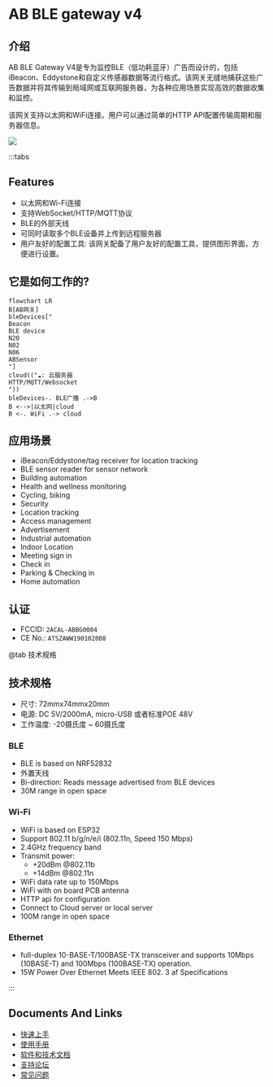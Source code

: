 # AB BLE gateway v4 #

## 介绍

AB BLE Gateway V4是专为监控BLE（低功耗蓝牙）广告而设计的，包括iBeacon、Eddystone和自定义传感器数据等流行格式。该网关无缝地捕获这些广告数据并将其传输到局域网或互联网服务器，为各种应用场景实现高效的数据收集和监控。

该网关支持以太网和WiFi连接。用户可以通过简单的HTTP API配置传输周期和服务器信息。

<img src="https://i1.aprbrother.com/gateway41.jpg-640.jpg">

:::tabs

## Features

- 以太网和Wi-Fi连接
- 支持WebSocket/HTTP/MQTT协议
- BLE的外部天线
- 可同时读取多个BLE设备并上传到远程服务器
- 用户友好的配置工具: 该网关配备了用户友好的配置工具，提供图形界面，方便进行设置。

## 它是如何工作的? ##

```mermaid
flowchart LR
B[AB网关]
bleDevices["
Beacon
BLE device
N20
N02
N06
ABSensor
"]
cloud(("☁️: 云服务器
HTTP/MQTT/Websocket
"))
bleDevices-. BLE广播 .->B
B <-->|以太网|cloud
B <-. WiFi .-> cloud
```
## 应用场景

  - iBeacon/Eddystone/tag receiver for location tracking
  - BLE sensor reader for sensor network
  - Building automation
  - Health and wellness monitoring
  - Cycling, biking
  - Security
  - Location tracking
  - Access management
  - Advertisement
  - Industrial automation
  - Indoor Location
  - Meeting sign in
  - Check in
  - Parking & Checking in
  - Home automation

## 认证

* FCCID: `2ACAL-ABBG0004`
* CE No.: `ATSZAWW190102008`

@tab 技术规格

## 技术规格 ##

- 尺寸: 72mmx74mmx20mm
- 电源: DC 5V/2000mA, micro-USB 或者标准POE 48V
- 工作温度: -20摄氏度 ~ 60摄氏度

### BLE

- BLE is based on NRF52832 
- 外置天线
- Bi-direction: Reads message advertised from BLE devices 
- 30M range in open space

### Wi-Fi

  - WiFi is based on ESP32
  - Support 802.11 b/g/n/e/i (802.11n, Speed 150 Mbps)
  - 2.4GHz frequency band
  - Transmit power:
      - \+20dBm @802.11b
      - \+14dBm @802.11n
  - WiFi data rate up to 150Mbps
  - WiFi with on board PCB antenna
  - HTTP api for configuration
  - Connect to Cloud server or local server
  - 100M range in open space

### Ethernet

  - full-duplex 10-BASE-T/100BASE-TX transceiver and supports 10Mbps
    (10BASE-T) and 100Mbps (100BASE-TX) operation.
  - 15W Power Over Ethernet Meets IEEE 802. 3 af Specifications

:::

## Documents And Links

- [快速上手](Quick_Start_For_AB_BLE_Gateway_V4.md)
- [使用手册](User_Guide_For_AB_BLE_Gateway_V4.md)
- [软件和技术文档](Software_AB_BLE_Gateway_V4.md)
- [支持论坛](http://bbs.aprbrother.com/c/wifi)
- [常见问题](FAQ_For_AB_BLE_Gateway_V4.md)

